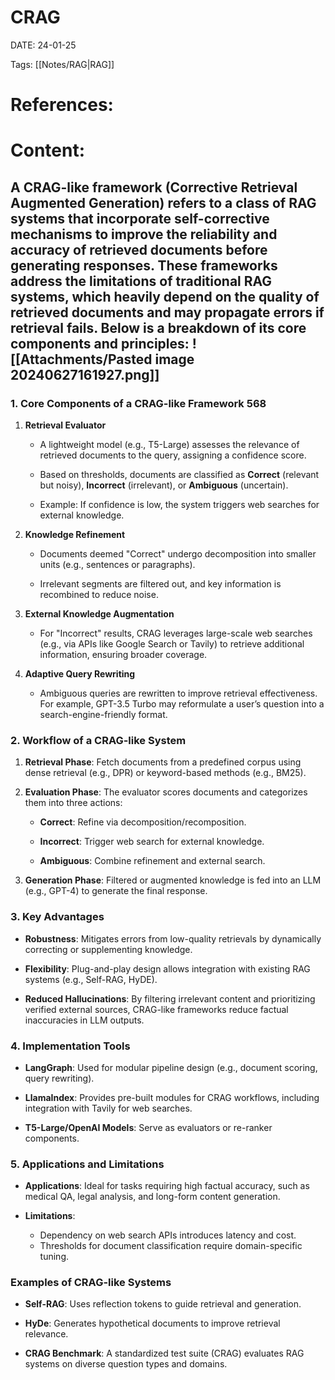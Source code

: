 
# CRAG


DATE:  24-01-25


Tags:  [[Notes/RAG|RAG]]

# References:




# Content:

A **CRAG-like framework** (Corrective Retrieval Augmented Generation) refers to a class of RAG systems that incorporate **self-corrective mechanisms** to improve the reliability and accuracy of retrieved documents before generating responses. These frameworks address the limitations of traditional RAG systems, which heavily depend on the quality of retrieved documents and may propagate errors if retrieval fails. Below is a breakdown of its core components and principles:
![[Attachments/Pasted image 20240627161927.png]]
---

### **1. Core Components of a CRAG-like Framework** 568

1. **Retrieval Evaluator**
    
    - A lightweight model (e.g., T5-Large) assesses the relevance of retrieved documents to the query, assigning a confidence score.
        
    - Based on thresholds, documents are classified as **Correct** (relevant but noisy), **Incorrect** (irrelevant), or **Ambiguous** (uncertain).
        
    - Example: If confidence is low, the system triggers web searches for external knowledge.
        
2. **Knowledge Refinement**
    
    - Documents deemed "Correct" undergo decomposition into smaller units (e.g., sentences or paragraphs).
        
    - Irrelevant segments are filtered out, and key information is recombined to reduce noise.
        
3. **External Knowledge Augmentation**
    
    - For "Incorrect" results, CRAG leverages large-scale web searches (e.g., via APIs like Google Search or Tavily) to retrieve additional information, ensuring broader coverage.
        
4. **Adaptive Query Rewriting**
    
    - Ambiguous queries are rewritten to improve retrieval effectiveness. For example, GPT-3.5 Turbo may reformulate a user’s question into a search-engine-friendly format.
        

### **2. Workflow of a CRAG-like System**

1. **Retrieval Phase**: Fetch documents from a predefined corpus using dense retrieval (e.g., DPR) or keyword-based methods (e.g., BM25).
    
2. **Evaluation Phase**: The evaluator scores documents and categorizes them into three actions:
    
    - **Correct**: Refine via decomposition/recomposition.
        
    - **Incorrect**: Trigger web search for external knowledge.
        
    - **Ambiguous**: Combine refinement and external search.
        
3. **Generation Phase**: Filtered or augmented knowledge is fed into an LLM (e.g., GPT-4) to generate the final response.
    

### **3. Key Advantages**

- **Robustness**: Mitigates errors from low-quality retrievals by dynamically correcting or supplementing knowledge.
    
- **Flexibility**: Plug-and-play design allows integration with existing RAG systems (e.g., Self-RAG, HyDE).
    
- **Reduced Hallucinations**: By filtering irrelevant content and prioritizing verified external sources, CRAG-like frameworks reduce factual inaccuracies in LLM outputs.
    

### **4. Implementation Tools**

- **LangGraph**: Used for modular pipeline design (e.g., document scoring, query rewriting).
    
- **LlamaIndex**: Provides pre-built modules for CRAG workflows, including integration with Tavily for web searches.
    
- **T5-Large/OpenAI Models**: Serve as evaluators or re-ranker components.
    

### **5. Applications and Limitations** 

- **Applications**: Ideal for tasks requiring high factual accuracy, such as medical QA, legal analysis, and long-form content generation.
    
- **Limitations**:
    
    - Dependency on web search APIs introduces latency and cost.
    - Thresholds for document classification require domain-specific tuning.
        

### **Examples of CRAG-like Systems**

- **Self-RAG**: Uses reflection tokens to guide retrieval and generation.
    
- **HyDe**: Generates hypothetical documents to improve retrieval relevance.
    
- **CRAG Benchmark**: A standardized test suite (CRAG) evaluates RAG systems on diverse question types and domains.